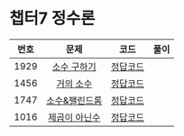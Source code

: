 # 챕터7 정수론
|번호|문제|코드|풀이|
|:--:|:---:|:--:|:---:|
|1929|[소수 구하기](https://www.acmicpc.net/problem/1929)|[정답코드](https://github.com/Jae-Young98/do-it-algorithm-java/blob/master/src/ch7/numberTheory/BOJ_1929.java)||
|1456|[거의 소수](https://www.acmicpc.net/problem/1456)|[정답코드](https://github.com/Jae-Young98/do-it-algorithm-java/blob/master/src/ch7/numberTheory/BOJ_1456.java)||
|1747|[소수&팰린드롬](https://www.acmicpc.net/problem/1747)|[정답코드](https://github.com/Jae-Young98/do-it-algorithm-java/blob/master/src/ch7/numberTheory/BOJ_1747.java)||
|1016|[제곱이 아닌수](https://www.acmicpc.net/problem/1016)|[정답코드](https://github.com/Jae-Young98/do-it-algorithm-java/blob/master/src/ch7/numberTheory/BOJ_1016.java)||
